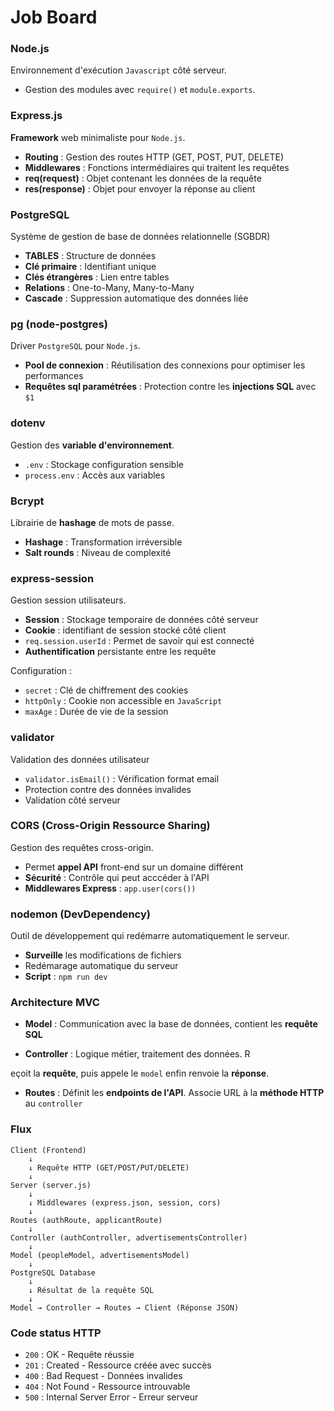 # Job Board

### Node.js

Environnement d'exécution `Javascript` côté serveur.

- Gestion des modules avec `require()` et `module.exports`.

### Express.js

__Framework__ web minimaliste pour `Node.js`.

- __Routing__ : Gestion des routes HTTP (GET, POST, PUT, DELETE)
- __Middlewares__ : Fonctions intermédiaires qui traitent les requêtes
- __req(request)__ : Objet contenant les données de la requête
- __res(response)__ : Objet pour envoyer la réponse au client

### PostgreSQL

Système de gestion de base de données relationnelle (SGBDR)

- __TABLES__ : Structure de données
- __Clé primaire__ : Identifiant unique
- __Clés étrangères__ : Lien entre tables
- __Relations__ : One-to-Many, Many-to-Many
- __Cascade__ : Suppression automatique des données liée

### pg (node-postgres)

Driver `PostgreSQL` pour `Node.js`.

- __Pool de connexion__ : Réutilisation des connexions pour optimiser les performances
- __Requêtes sql paramétrées__ : Protection contre les __injections SQL__ avec `$1`

### dotenv

Gestion des __variable d'environnement__.

- `.env` : Stockage configuration sensible
- `process.env` : Accès aux variables

### Bcrypt

Librairie de __hashage__ de mots de passe.

- __Hashage__ : Transformation irréversible
- __Salt rounds__ : Niveau de complexité

### express-session

Gestion session utilisateurs.

- __Session__ : Stockage temporaire de données côté serveur
- __Cookie__ : identifiant de session stocké côté client
- `req.session.userId` : Permet de savoir qui est connecté
- __Authentification__ persistante entre les requête

Configuration :

- `secret` : Clé de chiffrement des cookies
- `httpOnly` : Cookie non accessible en `JavaScript`
- `maxAge` : Durée de vie de la session

### validator

Validation des données utilisateur

- `validator.isEmail()` : Vérification format email
- Protection contre des données invalides
- Validation côté serveur

### CORS (Cross-Origin Ressource Sharing)

Gestion des requêtes cross-origin.

- Permet __appel API__ front-end sur un domaine différent
- __Sécurité__ : Contrôle qui peut acccéder à l'API
- __Middlewares Express__ : `app.user(cors())` 

### nodemon (DevDependency)

Outil de développement qui redémarre automatiquement le serveur.

- __Surveille__ les modifications de fichiers
- Redémarage automatique du serveur
- __Script__ : `npm run dev`

### Architecture MVC

- __Model__ : Communication avec la base de données, contient les __requête SQL__

- __Controller__ : Logique métier, traitement des données. R

eçoit la __requête__, puis appele le `model` enfin renvoie la __réponse__.

- __Routes__ : Définit les __endpoints de l'API__. Associe URL  à la __méthode HTTP__ au `controller`

### Flux

```
Client (Frontend)
    ↓
    ↓ Requête HTTP (GET/POST/PUT/DELETE)
    ↓
Server (server.js)
    ↓
    ↓ Middlewares (express.json, session, cors)
    ↓
Routes (authRoute, applicantRoute)
    ↓
Controller (authController, advertisementsController)
    ↓
Model (peopleModel, advertisementsModel)
    ↓
PostgreSQL Database
    ↓
    ↓ Résultat de la requête SQL
    ↓
Model → Controller → Routes → Client (Réponse JSON)
```

### Code status HTTP

- `200` : OK - Requête réussie
- `201` : Created - Ressource créée avec succès
- `400` : Bad Request - Données invalides
- `404` : Not Found - Ressource introuvable
- `500` : Internal Server Error - Erreur serveur
